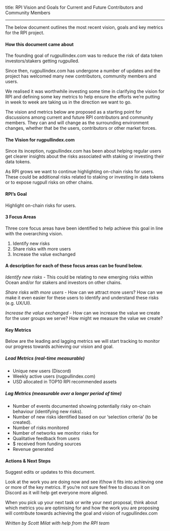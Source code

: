 title: RPI Vision and Goals for Current and Future Contributors and Community Members

---

The below document outlines the most recent vision, goals and key metrics for the RPI project. 

#### How this document came about

The founding goal of rugpullindex.com was to reduce the risk of data token investors/stakers getting rugpulled.

Since then, rugpullindex.com has undergone a number of updates and the project has welcomed many new contributors, community members and users. 

We realised it was worthwhile investing some time in clarifying the vision for RPI and defining some key metrics to help ensure the efforts we’re putting in week to week are taking us in the direction we want to go.

The vision and metrics below are proposed as a starting point for discussions among current and future RPI contributors and community members. They can and will change as the surrounding environment changes, whether that be the users, contributors or other market forces. 

#### The Vision for rugpullindex.com

Since its inception, rugpullindex.com has been about helping regular users get clearer insights about the risks associated with staking or investing their data tokens. 

As RPI grows we want to continue highlighting on-chain risks for users. These could be additional risks related to staking or investing in data tokens or to expose rugpull risks on other chains.

#### RPI’s Goal 

Highlight on-chain risks for users.

#### 3 Focus Areas

Three core focus areas have been identified to help achieve this goal in line with the overarching vision. 

1. Identify new risks
2. Share risks with more users
3. Increase the value exchanged

#### A description for each of these focus areas can be found below. 

*Identify new risks* - This could be relating to new emerging risks within Ocean and/or for stakers and investors on other chains.

*Share risks with more users* - How can we attract more users? How can we make it even easier for these users to identify and understand these risks (e.g. UX/UI).

*Increase the value exchanged* - How can we increase the value we create for the user groups we serve? How might we measure the value we create?

#### Key Metrics

Below are the leading and lagging metrics we will start tracking to monitor our progress towards achieving our vision and goal. 

##### Lead Metrics (real-time measurable)

- Unique new users (Discord)
- Weekly active users (rugpullindex.com)
- USD allocated in TOP10 RPI recommended assets

##### Lag Metrics (measurable over a longer period of time)

- Number of events documented showing potentially risky on-chain behaviour (identifying new risks).
- Number of new risks identified based on our ‘selection criteria’ (to be created).
- Number of risks monitored
- Number of networks we monitor risks for
- Qualitative feedback from users
- $ received from funding sources
- Revenue generated

#### Actions & Next Steps 

Suggest edits or updates to this document.

Look at the work you are doing now and see if/how it fits into achieving one or more of the key metrics. If you’re not sure feel free to discuss it on Discord as it will help get everyone more aligned.

When you pick up your next task or write your next proposal, think about which metrics you are optimising for and how the work you are proposing will contribute towards achieving the goal and vision of rugpullindex.com

*Written by Scott Milat with help from the RPI team*
